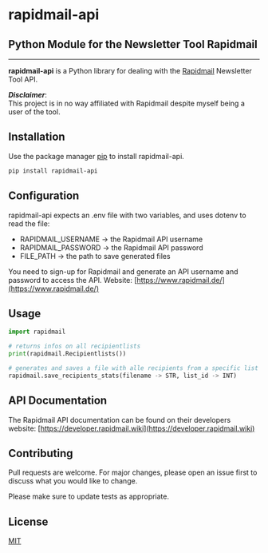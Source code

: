 # rapidmail-api

## Python Module for the Newsletter Tool Rapidmail

---

**rapidmail-api** is a Python library for dealing with the [Rapidmail](https://www.rapidmail.de) Newsletter Tool API.

**_Disclaimer_**:  
This project is in no way affiliated with Rapidmail despite myself being a user of the tool.

## Installation

Use the package manager [pip](https://pip.pypa.io/en/stable/) to install rapidmail-api.

```bash
pip install rapidmail-api
```

## Configuration

rapidmail-api expects an .env file with two variables, and uses dotenv to read the file:

- RAPIDMAIL_USERNAME -> the Rapidmail API username
- RAPIDMAIL_PASSWORD -> the Rapidmail API password
- FILE_PATH -> the path to save generated files

You need to sign-up for Rapidmail and generate an API username and password to access the API.
Website: [https://www.rapidmail.de/](https://www.rapidmail.de/)

## Usage

```python
import rapidmail

# returns infos on all recipientlists
print(rapidmail.Recipientlists())

# generates and saves a file with alle recipients from a specific list
rapidmail.save_recipients_stats(filename -> STR, list_id -> INT)
```

## API Documentation

The Rapidmail API documentation can be found on their developers website:
[https://developer.rapidmail.wiki](https://developer.rapidmail.wiki)

## Contributing

Pull requests are welcome. For major changes, please open an issue first to discuss what you would like to change.

Please make sure to update tests as appropriate.

## License

[MIT](https://choosealicense.com/licenses/mit/)
